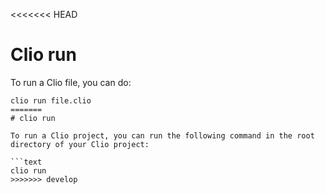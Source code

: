 <<<<<<< HEAD

# Clio run

To run a Clio file, you can do:

````text
clio run file.clio
=======
# clio run

To run a Clio project, you can run the following command in the root directory of your Clio project:

```text
clio run
>>>>>>> develop
````
